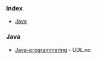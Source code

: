 ### Index

* [Java](#Java)


### Java

* [Java-programmering](https://www.youtube.com/playlist?list=PLIrUJXSXz9cmvNZ_Y0QT-r25efmN42rm5) - UDL.no
